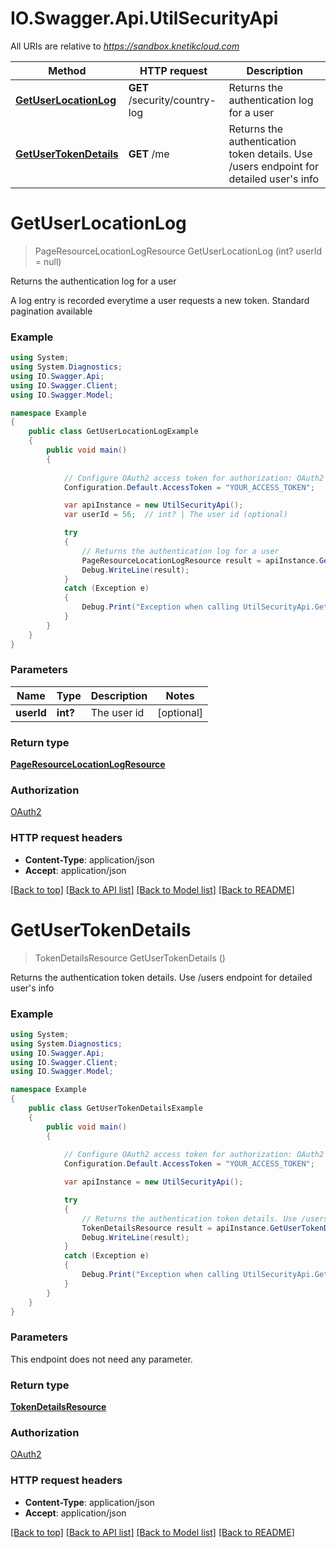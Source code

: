 # IO.Swagger.Api.UtilSecurityApi

All URIs are relative to *https://sandbox.knetikcloud.com*

Method | HTTP request | Description
------------- | ------------- | -------------
[**GetUserLocationLog**](UtilSecurityApi.md#getuserlocationlog) | **GET** /security/country-log | Returns the authentication log for a user
[**GetUserTokenDetails**](UtilSecurityApi.md#getusertokendetails) | **GET** /me | Returns the authentication token details. Use /users endpoint for detailed user&#39;s info


<a name="getuserlocationlog"></a>
# **GetUserLocationLog**
> PageResourceLocationLogResource GetUserLocationLog (int? userId = null)

Returns the authentication log for a user

A log entry is recorded everytime a user requests a new token. Standard pagination available

### Example
```csharp
using System;
using System.Diagnostics;
using IO.Swagger.Api;
using IO.Swagger.Client;
using IO.Swagger.Model;

namespace Example
{
    public class GetUserLocationLogExample
    {
        public void main()
        {
            
            // Configure OAuth2 access token for authorization: OAuth2
            Configuration.Default.AccessToken = "YOUR_ACCESS_TOKEN";

            var apiInstance = new UtilSecurityApi();
            var userId = 56;  // int? | The user id (optional) 

            try
            {
                // Returns the authentication log for a user
                PageResourceLocationLogResource result = apiInstance.GetUserLocationLog(userId);
                Debug.WriteLine(result);
            }
            catch (Exception e)
            {
                Debug.Print("Exception when calling UtilSecurityApi.GetUserLocationLog: " + e.Message );
            }
        }
    }
}
```

### Parameters

Name | Type | Description  | Notes
------------- | ------------- | ------------- | -------------
 **userId** | **int?**| The user id | [optional] 

### Return type

[**PageResourceLocationLogResource**](PageResourceLocationLogResource.md)

### Authorization

[OAuth2](../README.md#OAuth2)

### HTTP request headers

 - **Content-Type**: application/json
 - **Accept**: application/json

[[Back to top]](#) [[Back to API list]](../README.md#documentation-for-api-endpoints) [[Back to Model list]](../README.md#documentation-for-models) [[Back to README]](../README.md)

<a name="getusertokendetails"></a>
# **GetUserTokenDetails**
> TokenDetailsResource GetUserTokenDetails ()

Returns the authentication token details. Use /users endpoint for detailed user's info

### Example
```csharp
using System;
using System.Diagnostics;
using IO.Swagger.Api;
using IO.Swagger.Client;
using IO.Swagger.Model;

namespace Example
{
    public class GetUserTokenDetailsExample
    {
        public void main()
        {
            
            // Configure OAuth2 access token for authorization: OAuth2
            Configuration.Default.AccessToken = "YOUR_ACCESS_TOKEN";

            var apiInstance = new UtilSecurityApi();

            try
            {
                // Returns the authentication token details. Use /users endpoint for detailed user's info
                TokenDetailsResource result = apiInstance.GetUserTokenDetails();
                Debug.WriteLine(result);
            }
            catch (Exception e)
            {
                Debug.Print("Exception when calling UtilSecurityApi.GetUserTokenDetails: " + e.Message );
            }
        }
    }
}
```

### Parameters
This endpoint does not need any parameter.

### Return type

[**TokenDetailsResource**](TokenDetailsResource.md)

### Authorization

[OAuth2](../README.md#OAuth2)

### HTTP request headers

 - **Content-Type**: application/json
 - **Accept**: application/json

[[Back to top]](#) [[Back to API list]](../README.md#documentation-for-api-endpoints) [[Back to Model list]](../README.md#documentation-for-models) [[Back to README]](../README.md)

